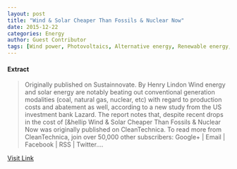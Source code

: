 ```yaml
---
layout: post
title: "Wind & Solar Cheaper Than Fossils & Nuclear Now"
date: 2015-12-22
categories: Energy
author: Guest Contributor
tags: [Wind power, Photovoltaics, Alternative energy, Renewable energy, Technology, Energy and the environment, Electric power, Natural resources, Artificial objects, Renewable resources, Energy production, Energy sources, Power (physics), Sustainable energy, Sustainable technologies, Sustainable development, Energy, Physical universe, Nature]
---
```





#### Extract
>Originally published on Sustainnovate. By Henry Lindon Wind energy and solar energy are notably beating out conventional generation modalities (coal, natural gas, nuclear, etc) with regard to production costs and abatement as well, according to a new study from the US investment bank Lazard. The report notes that, despite recent drops in the cost of [&#038;hellip
Wind &#038; Solar Cheaper Than Fossils &#038; Nuclear Now was originally published on CleanTechnica. 
To read more from CleanTechnica, join over 50,000 other subscribers: Google+ | Email | Facebook | RSS | Twitter....



[Visit Link](http://cleantechnica.com/2015/12/03/wind-solar-cheaper-than-fossils-nuclear-now/)


